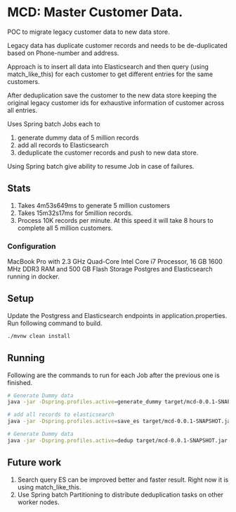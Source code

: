 # MCD: Master Customer Data.

POC to migrate legacy customer data to new data store.

Legacy data has duplicate customer records and needs to be de-duplicated based on Phone-number and address.

Approach is to insert all data into Elasticsearch and then query (using match_like_this) for each customer
to get different entries for the same customers.

After deduplication save the customer to the new data store keeping the original legacy customer ids for 
exhaustive information of customer across all entries.

Uses Spring batch Jobs each to 
1. generate dummy data of 5 million records
2. add all records to Elasticsearch
3. deduplicate the customer records and push to new data store.

Using Spring batch give ability to resume Job in case of failures. 

## Stats
1. Takes 4m53s649ms to generate 5 million customers
2. Takes 15m32s17ms for 5million records.
3. Process 10K records per minute. At this speed it will take 8 hours to complete all 5 million customers.

### Configuration
MacBook Pro with 2.3 GHz Quad-Core Intel Core i7 Processor, 16 GB 1600 MHz DDR3 RAM and 500 GB Flash Storage
Postgres and Elasticsearch running in docker.


## Setup
Update the Postgress and Elasticsearch endpoints in application.properties. Run following command to build.
```bash
./mvnw clean install
```

## Running
Following are the commands to run for each Job after the previous one is finished.

```bash
# Generate Dummy data 
java -jar -Dspring.profiles.active=generate_dummy target/mcd-0.0.1-SNAPSHOT.jar

# add all records to elasticsearch
java -jar -Dspring.profiles.active=save_es target/mcd-0.0.1-SNAPSHOT.jar

# Generate Dummy data 
java -jar -Dspring.profiles.active=dedup target/mcd-0.0.1-SNAPSHOT.jar

```

## Future work
1. Search query ES can be improved better and faster result. Right now it is using match_like_this. 
2. Use Spring batch Partitioning to distribute deduplication tasks on other worker nodes.


